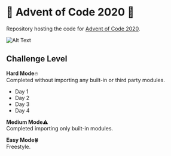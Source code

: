 # :christmas_tree: Advent of Code 2020 :christmas_tree:

Repository hosting the code for [Advent of Code 2020](https://adventofcode.com/2020/about).  
  
![Alt Text](https://media4.giphy.com/media/UTFiHeDL8cOSA/giphy.gif)

## Challenge Level

**Hard Mode**:fire:   
Completed without importing any built-in or third party modules.  

* Day 1
* Day 2
* Day 3
* Day 4
  
**Medium Mode**:warning:  
Completed importing only built-in modules.  
  
**Easy Mode**:four_leaf_clover:   
Freestyle.  
